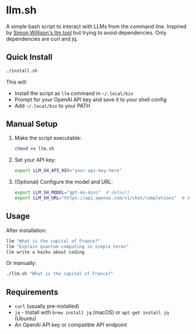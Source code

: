 # llm.sh

A simple bash script to interact with LLMs from the command line. Inspired by [Simon Willison's llm tool](https://github.com/simonw/llm) but trying to avoid dependencies. Only dependencies are curl and jq.

## Quick Install

```bash
./install.sh
```

This will:
- Install the script as `llm` command in `~/.local/bin`
- Prompt for your OpenAI API key and save it to your shell config
- Add `~/.local/bin` to your PATH

## Manual Setup

1. Make the script executable:
   ```bash
   chmod +x llm.sh
   ```

2. Set your API key:
   ```bash
   export LLM_SH_API_KEY="your-api-key-here"
   ```

3. (Optional) Configure the model and URL:
   ```bash
   export LLM_SH_MODEL="gpt-4o-mini"  # default
   export LLM_SH_URL="https://api.openai.com/v1/chat/completions"  # default
   ```

## Usage

After installation:
```bash
llm "What is the capital of France?"
llm "Explain quantum computing in simple terms"
llm write a haiku about coding
```

Or manually:
```bash
./llm.sh "What is the capital of France?"
```

## Requirements

- `curl` (usually pre-installed)
- `jq` - Install with `brew install jq` (macOS) or `apt-get install jq` (Ubuntu)
- An OpenAI API key or compatible API endpoint
